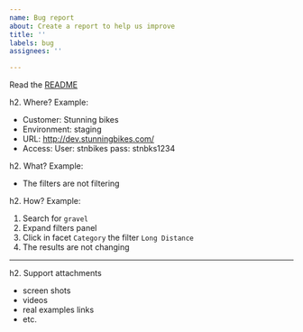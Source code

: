 ```yaml
---
name: Bug report
about: Create a report to help us improve
title: ''
labels: bug
assignees: ''

---
```


Read the [README](../../README.md)

h2. Where?
Example:
* Customer: Stunning bikes
* Environment: staging
* URL: http://dev.stunningbikes.com/
* Access: User: stnbikes pass: stnbks1234

h2. What?
Example:
* The filters are not filtering

h2. How?
Example:
1. Search for `gravel`
2. Expand filters panel
3. Click in facet `Category` the filter `Long Distance`
4. The results are not changing

----

h2. Support attachments
* screen shots
* videos
* real examples links
* etc.
